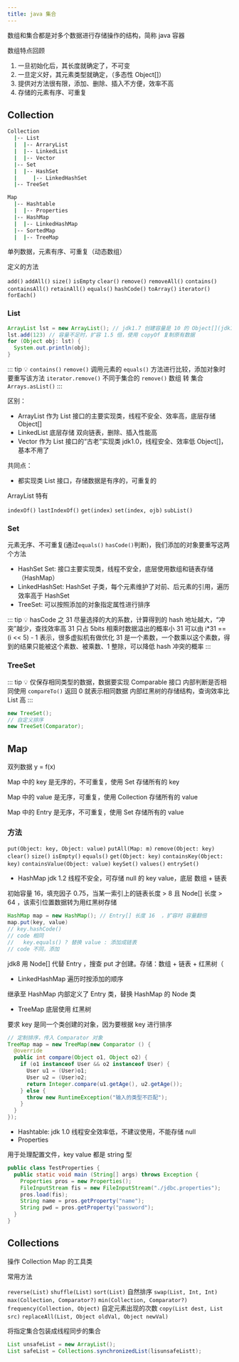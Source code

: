 ```yaml
---
title: java 集合
---
```


数组和集合都是对多个数据进行存储操作的结构，简称 java 容器

数组特点回顾
1. 一旦初始化后，其长度就确定了，不可变
2. 一旦定义好，其元素类型就确定，（多态性 Object[]）
3. 提供对方法很有限，添加、删除、插入不方便，效率不高
4. 存储的元素有序、可重复

## Collection

```bash
Collection
  |-- List
  |  |-- ArraryList
  |  |-- LinkedList
  |  |-- Vector
  |-- Set
  |  |-- HashSet
  |     |-- LinkedHashSet
  |-- TreeSet

Map
  |-- Hashtable
  |  |-- Properties
  |-- HashMap
  |  |-- LinkedHashMap
  |-- SortedMap
  |  |-- TreeMap
```

单列数据，元素有序、可重复（动态数组）

定义的方法

`add()` `addAll()` `size()` `isEmpty` `clear()` `remove()` `removeAll()` `contains()` `containsAll()` `retainAll()` `equals()`
`hashCode()` `toArray()` `iterator()` `forEach()`

### List

```java
ArrayList lst = new ArrayList(); // jdk1.7 创建容量是 10 的 Object[](jdk1.8 第一次 add 时创建)，指定初始容量
lst.add(123) // 容量不足时，扩容 1.5 倍，使用 copyOf 复制原有数据
for (Object obj: lst) {
  System.out.println(obj);
}
```

::: tip 💡
`contains()` `remove()` 调用元素的 `equals()` 方法进行比较，添加对象时要重写该方法
`iterator.remove()` 不同于集合的 `remove()`
数组 转 集合 `Arrays.asList()`
:::


区别：
- ArrayList 作为 List 接口的主要实现类，线程不安全、效率高，底层存储 Object[]
- LinkedList 底层存储 双向链表，删除、插入性能高
- Vector 作为 List 接口的“古老”实现类 jdk1.0，线程安全、效率低 Object[]，基本不用了

共同点：
- 都实现类 List 接口，存储数据是有序的，可重复的


ArrayList 特有

`indexOf()` `lastIndexOf()` `get(index)` `set(index, ojb)`  `subList()`

### Set

元素无序、不可重复(通过`equals()` `hasCode()`判断)，我们添加的对象要重写这两个方法

- HashSet Set: 接口主要实现类，线程不安全，底层使用数组和链表存储（HashMap）
- LinkedHashSet: HashSet 子类，每个元素维护了对前、后元素的引用，遍历效率高于 HashSet
- TreeSet: 可以按照添加的对象指定属性进行排序


::: tip 💡 hasCode 之 31
尽量选择的大的系数，计算得到的 hash 地址越大，“冲突”越少，查找效率高
31 只占 5bits 相乘时数据溢出的概率小
31 可以由 i*31 == (i &lt;&lt; 5) - 1 表示，很多虚拟机有做优化
31 是一个素数，一个数乘以这个素数，得到的结果只能被这个素数、被乘数、1 整除，可以降低 hash 冲突的概率
:::


### TreeSet

::: tip 💡
仅保存相同类型的数据，数据要实现 Comparable 接口
内部判断是否相同使用 `compareTo()` 返回 0 就表示相同数据
内部红黑树的存储结构，查询效率比 List 高
:::

```java
new TreeSet();
// 自定义排序
new TreeSet(Comparator);
```

## Map

双列数据 y = f(x)

Map 中的 key 是无序的，不可重复，使用 Set 存储所有的 key

Map 中的 value 是无序，可重复，使用 Collection 存储所有的 value

Map 中的 Entry 是无序，不可重复，使用 Set 存储所有的 value


### 方法

`put(Object: key, Object: value)` `putAll(Map: m)` `remove(Object: key)` `clear()` `size()` `isEmpty()` `equals()` `get(Object: key)` `containsKey(Object: key)` `containsValue(Object: value)` `keySet()` `values()` `entrySet()`


- HashMap jdk 1.2 线程不安全，可存储 null 的 key value，底层 数组 + 链表

初始容量 16，填充因子 0.75，当某一索引上的链表长度 > 8 且 Node[] 长度 > 64 ，该索引位置数据转为用红黑树存储

```java
HashMap map = new HashMap(); // Entry[] 长度 16  ，扩容时 容量翻倍
map.put(key, value)
// key.hashCode()
// code 相同
//   key.equals() ? 替换 value : 添加成链表
// code 不同，添加
```
jdk8 用 Node[] 代替 Entry ，搜查 put 才创建。存储：数组 + 链表 + 红黑树（



- LinkedHashMap 遍历时按添加的顺序

继承至 HashMap 内部定义了 Entry 类，替换 HashMap 的 Node 类

- TreeMap 底层使用 红黑树

要求 key 是同一个类创建的对象，因为要根据 key 进行排序


```java
// 定制排序，传入 Comparator 对象
TreeMap map = new TreeMap(new Comparator () {
  @override
  public int compare(Object o1, Object o2) {
    if (o1 instanceof User && o2 instanceof User) {
      User u1 = (User)o1;
      User u2 = (User)o2;
      return Integer.compare(u1.getAge(), u2.getAge());
    } else {
      throw new RuntimeException("输入的类型不匹配");
    }
  }
});
```


- Hashtable: jdk 1.0 线程安全效率低，不建议使用，不能存储 null
- Properties

用于处理配置文件，key value 都是 string 型

```java
public class TestProperties {
  public static void main (String[] args) throws Exception {
    Properties pros = new Properties();
    FileInputStream fis = new FileInputStream("./jdbc.properties");
    pros.load(fis);
    String name = pros.getProperty("name");
    String pwd = pros.getProperty("password");
  }
}
```

## Collections

操作 Collection Map 的工具类

常用方法

`reverse(List)` `shuffle(List)` `sort(List)` 自然排序 `swap(List, Int, Int)` `max(Collection, Comparator?)` `min(Collection, Comparator?)` `frequency(Collection, Object)` 自定元素出现的次数 `copy(List dest, List src)` `replaceAll(List, Object oldVal, Object newVal)`


将指定集合包装成线程同步的集合


```java
List unsafeList = new ArrayList();
List safeList = Collections.synchronizedList(lisunsafeListt);
```
